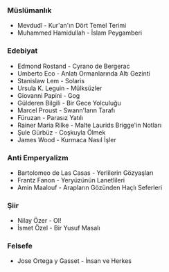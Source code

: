 
### Müslümanlık
- Mevdudî - Kur'an'ın Dört Temel Terimi
-  Muhammed Hamidullah - İslam Peygamberi

### Edebiyat
- Edmond Rostand - Cyrano de Bergerac
- Umberto Eco - Anlatı Ormanlarında Altı Gezinti
- Stanislaw Lem - Solaris
- Ursula K. Leguin - Mülksüzler
- Giovanni Papini - Gog
- Gülderen Bilgili - Bir Gece Yolculuğu
- Marcel Proust - Swann'ların Tarafı
- Füruzan - Parasız Yatılı
- Rainer Maria Rilke - Malte Laurids Brigge'in Notları
- Şule Gürbüz - Coşkuyla Ölmek
- James Wood - Kurmaca Nasıl İşler

### Anti Emperyalizm
- Bartolomeo de Las Casas - Yerlilerin Gözyaşları
- Frantz Fanon - Yeryüzünün Lanetlileri 
- Amin Maalouf - Arapların Gözünden Haçlı Seferleri

### Şiir
- Nilay Özer - Ol!
- İsmet Özel - Bir Yusuf Masalı

### Felsefe
- Jose Ortega y Gasset - İnsan ve Herkes

